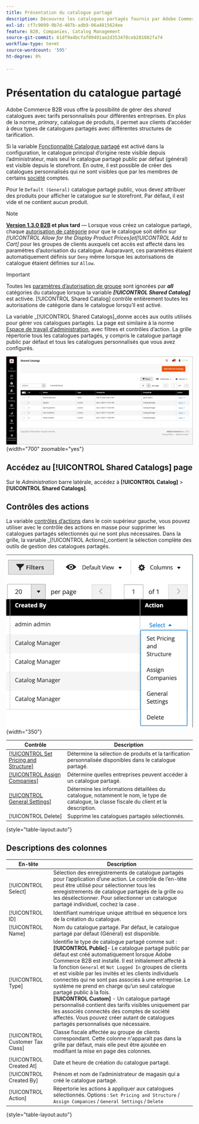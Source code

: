 ```yaml
---
title: Présentation du catalogue partagé
description: Découvrez les catalogues partagés fournis par Adobe Commerce B2B et comment les utiliser pour gérer des catalogues protégés avec une tarification personnalisée pour différents comptes d’entreprise.
exl-id: cf7c9099-9b7d-407b-adb9-06a4815624ee
feature: B2B, Companies, Catalog Management
source-git-commit: 61df9a4bcfaf09491ae2d353478ceb281082fa74
workflow-type: tm+mt
source-wordcount: '595'
ht-degree: 0%

---
```


# Présentation du catalogue partagé

Adobe Commerce B2B vous offre la possibilité de gérer des _shared_ catalogues avec tarifs personnalisés pour différentes entreprises. En plus de la norme, _primary_, catalogue de produits, il permet aux clients d’accéder à deux types de catalogues partagés avec différentes structures de tarification.

Si la variable [Fonctionnalité Catalogue partagé](enable-basic-features.md) est activé dans la configuration, le catalogue principal d’origine reste visible depuis l’administrateur, mais seul le catalogue partagé public par défaut (général) est visible depuis le storefront. En outre, il est possible de créer des catalogues personnalisés qui ne sont visibles que par les membres de certains [société](account-companies.md) comptes.

Pour le `Default (General)` catalogue partagé public, vous devez attribuer des produits pour afficher le catalogue sur le storefront. Par défaut, il est vide et ne contient aucun produit.

>[!NOTE]
>
>**[Version 1.3.0 B2B](release-notes.md#b2b-v130) et plus tard** — Lorsque vous créez un catalogue partagé, chaque [autorisation de catégorie](../catalog/category-permissions.md) pour que le catalogue soit défini sur _[!UICONTROL Allow for the Display Product Prices]_et_[!UICONTROL Add to Cart]_ pour les groupes de clients auxquels cet accès est affecté dans les paramètres d’autorisation du catalogue. Auparavant, ces paramètres étaient automatiquement définis sur `Deny` même lorsque les autorisations de catalogue étaient définies sur `Allow`.

>[!IMPORTANT]
>
>Toutes les [paramètres d’autorisation de groupe](../configuration-reference/catalog/catalog.md#category-permissions) sont ignorées par **_all_** catégories du catalogue lorsque la variable **_[!UICONTROL Shared Catalog]_** est activée. [!UICONTROL Shared Catalog] contrôle entièrement toutes les autorisations de catégorie dans le catalogue lorsqu’il est activé.

La variable _[!UICONTROL Shared Catalogs]_donne accès aux outils utilisés pour gérer vos catalogues partagés. La page est similaire à la norme [Espace de travail d’administration](../getting-started/admin-workspace.md), avec filtres et contrôles d’action. La grille répertorie tous les catalogues partagés, y compris le catalogue partagé public par défaut et tous les catalogues personnalisés que vous avez configurés.

![Catalogues partagés](./assets/shared-catalogs-grid.png){width="700" zoomable="yes"}

## Accédez au [!UICONTROL Shared Catalogs] page

Sur le _Administration_ barre latérale, accédez à **[!UICONTROL Catalog]** > **[!UICONTROL Shared Catalogs]**.

## Contrôles des actions

La variable [contrôles d’actions](../getting-started/admin-actions-control.md) dans le coin supérieur gauche, vous pouvez utiliser avec le contrôle des actions en masse pour supprimer les catalogues partagés sélectionnés qui ne sont plus nécessaires. Dans la grille, la variable _[!UICONTROL Actions]_contient la sélection complète des outils de gestion des catalogues partagés.

![Actions du catalogue partagées](./assets/shared-catalog-grid-action-column-controls.png){width="350"}

| Contrôle | Description |
|------|-----------|
| [[!UICONTROL Set Pricing and Structure]](catalog-shared-pricing-structure.md) | Détermine la sélection de produits et la tarification personnalisée disponibles dans le catalogue partagé. |
| [[!UICONTROL Assign Companies]](catalog-shared-assign-companies.md) | Détermine quelles entreprises peuvent accéder à un catalogue partagé. |
| [[!UICONTROL General Settings]](catalog-shared-manage.md) | Détermine les informations détaillées du catalogue, notamment le nom, le type de catalogue, la classe fiscale du client et la description. |
| [!UICONTROL Delete] | Supprime les catalogues partagés sélectionnés. |

{style="table-layout:auto"}

## Descriptions des colonnes

| En-tête | Description |
|--- |--- |
| [!UICONTROL Select] | Sélection des enregistrements de catalogue partagés pour l’application d’une action. Le contrôle de l’en-tête peut être utilisé pour sélectionner tous les enregistrements de catalogue partagés de la grille ou les désélectionner. Pour sélectionner un catalogue partagé individuel, cochez la case . |
| [!UICONTROL ID] | Identifiant numérique unique attribué en séquence lors de la création du catalogue. |
| [!UICONTROL Name] | Nom du catalogue partagé. Par défaut, le catalogue partagé par défaut (Général) est disponible. |
| [!UICONTROL Type] | Identifie le type de catalogue partagé comme suit : <br/>**[!UICONTROL Public]**- Le catalogue partagé public par défaut est créé automatiquement lorsque Adobe Commerce B2B est installé. Il est initialement affecté à la fonction `General` et `Not Logged In` groupes de clients et est visible par les invités et les clients individuels connectés qui ne sont pas associés à une entreprise. Le système ne prend en charge qu’un seul catalogue partagé public à la fois.<br/>**[!UICONTROL Custom]** - Un catalogue partagé personnalisé contient des tarifs visibles uniquement par les associés connectés des comptes de société affectés. Vous pouvez créer autant de catalogues partagés personnalisés que nécessaire. |
| [!UICONTROL Customer Tax Class] | Classe fiscale affectée au groupe de clients correspondant. Cette colonne n&#39;apparaît pas dans la grille par défaut, mais elle peut être ajoutée en modifiant la mise en page des colonnes. |
| [!UICONTROL Created At] | Date et heure de création du catalogue partagé. |
| [!UICONTROL Created By] | Prénom et nom de l’administrateur de magasin qui a créé le catalogue partagé. |
| [!UICONTROL Action] | Répertorie les actions à appliquer aux catalogues sélectionnés. Options : `Set Pricing and Structure` / `Assign Companies` / `General Settings` / `Delete` |

{style="table-layout:auto"}
